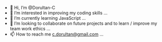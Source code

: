 - 👋 Hi, I’m @Dorultan-C
- 👀 I’m interested in improving my coding skills ...
- 🌱 I’m currently learning JavaScript ...
- 💞️ I’m looking to collaborate on future projects and to learn / improve my team work ethics ...
- 📫 How to reach me c.dorultan@gmail.com ...

<!---
Dorultan-C/Dorultan-C is a ✨ special ✨ repository because its `README.md` (this file) appears on your GitHub profile.
You can click the Preview link to take a look at your changes.
--->
